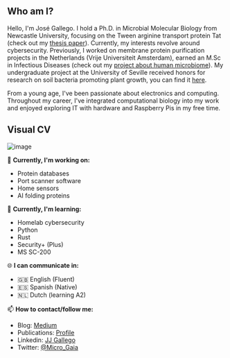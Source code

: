 
## Who am I?


Hello, I'm José Gallego. I hold a Ph.D. in Microbial Molecular Biology from Newcastle University, focusing on the Tween arginine transport protein Tat (check out my [thesis paper](https://doi.org/10.1099/mic.0.001431)). Currently, my interests revolve around cybersecurity. Previously, I worked on membrane protein purification projects in the Netherlands (Vrije Universiteit Amsterdam), earned an M.Sc in Infectious Diseases (check out my [project about human microbiome](https://www.rcagrupoeditor.es/libreria/autores/gallego-parrilla-jose-jesus/el-papel-del-microbioma-en-la-salud-humana-obra)). My undergraduate project at the University of Seville received honors for research on soil bacteria promoting plant growth, you can find it [here](https://doi.org/10.1099/mic.0.001431).


From a young age, I've been passionate about electronics and computing. Throughout my career, I've integrated computational biology into my work and enjoyed exploring IT with hardware and Raspberry Pis in my free time.


## Visual CV
![image](https://github.com/Ravenneo/Ravenneo/assets/41577767/3e206ccc-b81d-4ead-9430-9d0771e4d101)




🔭 **Currently, I'm working on:**

- Protein databases
- Port scanner software
- Home sensors
- AI folding proteins

🌱 **Currently, I'm learning:**

- Homelab cybersecurity
- Python 
- Rust
- Security+ (Plus)
- MS SC-200

🌐 **I can communicate in:**

- 🇬🇧 English (Fluent)
- 🇪🇸 Spanish (Native)
- 🇳🇱 Dutch (learning A2)

📫 **How to contact/follow me:**

- Blog: [Medium](https://medium.com/@josejgp)
- Publications: [Profile](https://scholar.google.com/citations?hl=en&user=uvyLkwMAAAAJ)
- Linkedin: [JJ Gallego](www.linkedin.com/in/jose-gallego-ph-d-226299168)
- Twitter: [@Micro_Gaia](https://twitter.com/Micro_Gaia)
